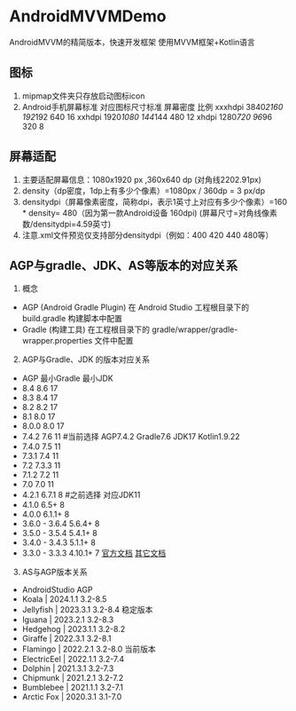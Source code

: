 # AndroidMVVMDemo
AndroidMVVM的精简版本，快速开发框架
使用MVVM框架+Kotlin语言

## 图标
1. mipmap文件夹只存放启动图标icon
2. Android手机屏幕标准                    对应图标尺寸标准      屏幕密度       比例
   xxxhdpi 3840*2160                         192*192             640          16
   xxhdpi 1920*1080                          144*144             480          12
   xhdpi  1280*720                            96*96              320           8

## 屏幕适配
1. 主要适配屏幕信息：1080x1920 px ,360x640 dp (对角线2202.91px)
2. density（dp密度，1dp上有多少个像素）=1080px / 360dp = 3 px/dp
3. densitydpi（屏幕像素密度，简称dpi，表示1英寸上对应有多少个像素）=160 * density= 480（因为第一款Android设备 160dpi)
	(屏幕尺寸=对角线像素数/densitydpi=4.59英寸)
4. 注意.xml文件预览仅支持部分densitydpi（例如：400 420 440 480等）

## AGP与gradle、JDK、AS等版本的对应关系
1. 概念 
+ AGP (Android Gradle Plugin)
在 Android Studio 工程根目录下的 build.gradle 构建脚本中配置
+ Gradle (构建工具) 
在工程根目录下的 gradle/wrapper/gradle-wrapper.properties 文件中配置

2. AGP与Gradle、JDK 的版本对应关系
+ AGP           最小Gradle  最小JDK
+ 8.4	            8.6	    17
+ 8.3	            8.4   	17
+ 8.2            	8.2	    17
+ 8.1	            8.0	    17
+ 8.0.0	            8.0	    17
+ 7.4.2             7.6     11 #当前选择 AGP7.4.2 Gradle7.6 JDK17 Kotlin1.9.22
+ 7.4.0	            7.5	    11
+ 7.3.1             7.4     11
+ 7.2               7.3.3   11
+ 7.1.2             7.2     11
+ 7.0               7.0     11
+ 4.2.1             6.7.1    8 #之前选择 对应JDK11
+ 4.1.0             6.5+     8
+ 4.0.0             6.1.1+   8
+ 3.6.0 - 3.6.4     5.6.4+   8
+ 3.5.0 - 3.5.4     5.4.1+   8
+ 3.4.0 - 3.4.3     5.1.1+   8
+ 3.3.0 - 3.3.3     4.10.1+  7
[官方文档](https://developer.android.google.cn/build/releases/gradle-plugin?hl=zh-cn#updating-gradle)
[其它文档](https://blog.csdn.net/fxjzzyo/article/details/134390809)

3. AS与AGP版本关系
+ AndroidStudio          AGP
+ Koala | 2024.1.1       3.2-8.5
+ Jellyfish | 2023.3.1   3.2-8.4 稳定版本
+ Iguana | 2023.2.1	   3.2-8.3
+ Hedgehog | 2023.1.1	   3.2-8.2
+ Giraffe | 2022.3.1     3.2-8.1
+ Flamingo | 2022.2.1    3.2-8.0 当前版本
+ ElectricEel | 2022.1.1 3.2-7.4
+ Dolphin | 2021.3.1     3.2-7.3
+ Chipmunk | 2021.2.1    3.2-7.2
+ Bumblebee | 2021.1.1   3.2-7.1
+ Arctic Fox | 2020.3.1  3.1-7.0

